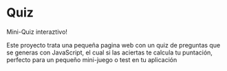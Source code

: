 # Quiz
Mini-Quiz interaztivo!

Este proyecto trata una pequeña pagina web con un quiz de preguntas que se generas con JavaScript, el cual si las aciertas te calcula tu puntación, perfecto para un pequeño mini-juego o test en tu aplicación
